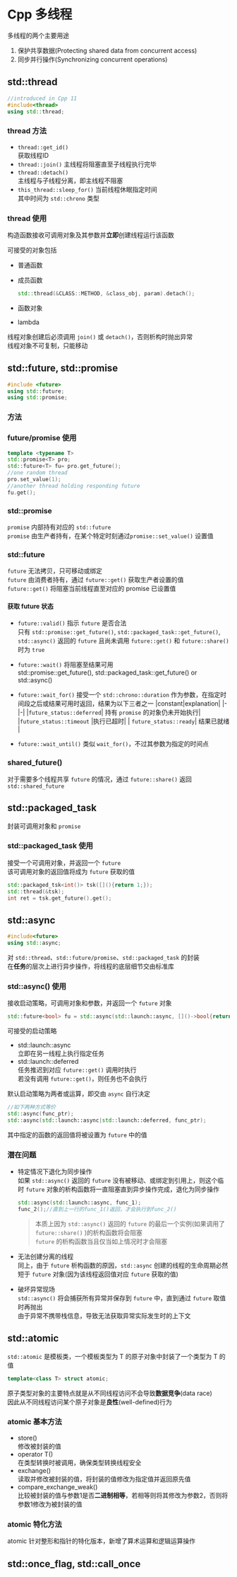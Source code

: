 # Cpp 多线程

多线程的两个主要用途  

1. 保护共享数据(Protecting shared data from concurrent access)
2. 同步并行操作(Synchronizing concurrent operations)

## std::thread

```cpp
//introduced in Cpp 11
#include<thread>
using std::thread;
```

### thread 方法

- `thread::get_id()`  
  获取线程ID
- `thread::join()`
  主线程将阻塞直至子线程执行完毕
- `thread::detach()`  
  主线程与子线程分离，即主线程不阻塞
- `this_thread::sleep_for()`
  当前线程休眠指定时间  
  其中时间为 `std::chrono` 类型

### thread 使用

构造函数接收可调用对象及其参数并**立即**创建线程运行该函数  

 可接受的对象包括  

- 普通函数  
- 成员函数  

    ```cpp
    std::thread(&CLASS::METHOD, &class_obj, param).detach();
    ```

- 函数对象  
- lambda  

线程对象创建后必须调用 `join()` 或 `detach()`，否则析构时抛出异常  
线程对象不可复制，只能移动

## std::future, std::promise

```cpp
#include <future>
using std::future;
using std::promise;
```

### 方法

### future/promise 使用

```cpp
template <typename T>
std::promise<T> pro;
std::future<T> fu= pro.get_future();
//one random thread
pro.set_value(1);
//another thread holding responding future
fu.get();
```

### std::promise

`promise` 内部持有对应的 `std::future`  
`promise` 由生产者持有，在某个特定时刻通过`promise::set_value()` 设置值  

### std::future

`future` 无法拷贝，只可移动或绑定  
`future` 由消费者持有，通过 `future::get()` 获取生产者设置的值  
`future::get()` 将阻塞当前线程直至对应的 promise 已设置值  

#### 获取 future 状态

- `future::valid()` 指示 `future` 是否合法  
    只有 `std::promise::get_future()`, `std::packaged_task::get_future()`, `std::async()` 返回的 `future` 且尚未调用 `future::get()` 和 `future::share()` 时为 `true`  

- `future::wait()` 将阻塞至结果可用  
  std::promise::get_future(), std::packaged_task::get_future() or std::async()  

- `future::wait_for()` 接受一个 `std::chrono::duration` 作为参数，在指定时间段之后或结果可用时返回，结果为以下三者之一
    |constant|explanation|
    |-|-|
    |`future_status::deferred`| 持有 `promise` 的对象仍未开始执行|
    |`future_status::timeout` |执行已超时|
    | `future_status::ready`| 结果已就绪  |  

- `future::wait_until()` 类似 `wait_for()`，不过其参数为指定的时间点  

### shared_future()

对于需要多个线程共享 `future` 的情况，通过 `future::share()` 返回 `std::shared_future`

## std::packaged_task

封装可调用对象和 `promise`

### std::packaged_task 使用

接受一个可调用对象，并返回一个 `future`  
该可调用对象的返回值将成为 `future` 获取的值

```cpp
std::packaged_tsk<int()> tsk([](){return 1;});
std::thread(&tsk);
int ret = tsk.get_future().get();
```

## std::async

```cpp
#include<future>
using std::async;
```

对 `std::thread`、`std::future/promise`、`std::packaged_task` 的封装  
在**任务**的层次上进行异步操作，将线程的底层细节交由标准库  

### std::async() 使用

接收启动策略，可调用对象和参数，并返回一个 `future` 对象

```cpp
std::future<bool> fu = std::async(std::launch::async, []()->bool{return true;});
```

可接受的启动策略

- std::launch::async  
    立即在另一线程上执行指定任务  
- std::launch::deferred  
    任务推迟到对应 `future::get()` 调用时执行  
    若没有调用 `future::get()`，则任务也不会执行  

默认启动策略为两者或运算，即交由 `async` 自行决定  

```cpp
//如下两种方式等价
std::async(func_ptr);
std::async(std::launch::async|std::launch::deferred, func_ptr);
```

其中指定的函数的返回值将被设置为 `future` 中的值

### 潜在问题

- 特定情况下退化为同步操作  
如果 `std::async()` 返回的 `future` 没有被移动、或绑定到引用上，则这个临时 `future` 对象的析构函数将一直阻塞直到异步操作完成，退化为同步操作  

  ```cpp
  std::async(std::launch::async, func_1);
  func_2();//直到上一行的func_1()返回，才会执行到func_2()
  ```

  > 本质上因为 `std::async()` 返回的 `future` 的最后一个实例(如果调用了 `future::share()` )的析构函数将会阻塞  
  > `future` 的析构函数当且仅当如上情况时才会阻塞
- 无法创建分离的线程  
  同上，由于 `future` 析构函数的原因，`std::async` 创建的线程的生命周期必然短于 `future` 对象(因为该线程返回值对应 `future` 获取的值)  

- 破坏异常现场  
  `std::async()` 将会捕获所有异常并保存到 `future` 中，直到通过 `future` 取值时再抛出  
  由于异常不携带栈信息，导致无法获取异常实际发生时的上下文  

## std::atomic

`std::atomic` 是模板类，一个模板类型为 T 的原子对象中封装了一个类型为 T 的值

```cpp
template<class T> struct atomic;
```

原子类型对象的主要特点就是从不同线程访问不会导致**数据竞争**(data race)  
因此从不同线程访问某个原子对象是**良性**(well-defined)行为

### atomic 基本方法

- store()  
  修改被封装的值
- operator T()  
  在类型转换时被调用，确保类型转换线程安全  
- exchange()  
  读取并修改被封装的值，将封装的值修改为指定值并返回原先值  
- compare_exchange_weak()  
  比较被封装的值与参数1是否**二进制相等**，若相等则将其修改为参数2，否则将参数1修改为被封装的值  

### atomic 特化方法

atomic 针对整形和指针的特化版本，新增了算术运算和逻辑运算操作

## std::once_flag, std::call_once
